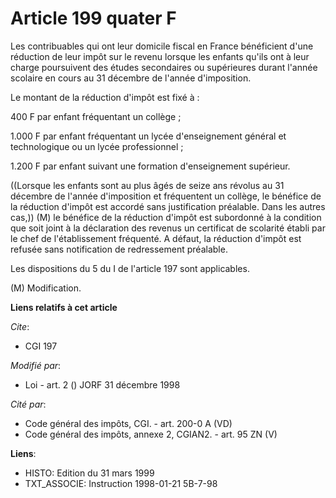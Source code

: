 # Article 199 quater F

Les contribuables qui ont leur domicile fiscal en France bénéficient d'une réduction de leur impôt sur le revenu lorsque les
enfants qu'ils ont à leur charge poursuivent des études secondaires ou supérieures durant l'année scolaire en cours au 31
décembre de l'année d'imposition.

Le montant de la réduction d'impôt est fixé à :

400 F par enfant fréquentant un collège ;

1.000 F par enfant fréquentant un lycée d'enseignement général et technologique ou un lycée professionnel ;

1.200 F par enfant suivant une formation d'enseignement supérieur.

((Lorsque les enfants sont au plus âgés de seize ans révolus au 31 décembre de l'année d'imposition et fréquentent un
collège, le bénéfice de la réduction d'impôt est accordé sans justification préalable. Dans les autres cas,)) (M) le bénéfice
de la réduction d'impôt est subordonné à la condition que soit joint à la déclaration des revenus un certificat de scolarité
établi par le chef de l'établissement fréquenté. A défaut, la réduction d'impôt est refusée sans notification de redressement
préalable.

Les dispositions du 5 du I de l'article 197 sont applicables.

(M) Modification.

**Liens relatifs à cet article**

_Cite_:

  - CGI 197

_Modifié par_:

  - Loi - art. 2 () JORF 31 décembre 1998

_Cité par_:

  - Code général des impôts, CGI. - art. 200-0 A (VD)
  - Code général des impôts, annexe 2, CGIAN2. - art. 95 ZN (V)

**Liens**:

  - HISTO: Edition du 31 mars 1999
  - TXT_ASSOCIE: Instruction 1998-01-21 5B-7-98
